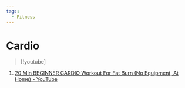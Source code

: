 ```yaml
---
tags:
  - Fitness
---
```

# Cardio


> [!youtube] 

1. [20 Min BEGINNER CARDIO Workout For Fat Burn (No Equipment, At Home) - YouTube](https://www.youtube.com/watch?v=vnBXaCsoEPU)


